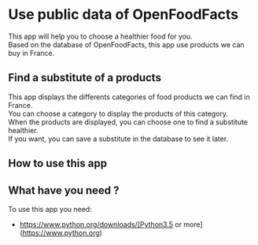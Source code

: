 # Use public data of OpenFoodFacts

This app will help you to choose a healthier food for you.  
Based on the database of OpenFoodFacts, this app use products we can buy in France.

## Find a substitute of a products
This app displays the differents categories of food products we can find in France.   
You can choose a category to display the products of this category.  
When the products are displayed, you can choose one to find a substitute healthier.  
If you want, you can save a substitute in the database to see it later.

## How to use this app


## What have you need ?
To use this app you need:  
* https://www.python.org/downloads/[Python3.5 or more](https://www.python.org)
